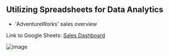 ## Utilizing Spreadsheets for Data Analytics

- 'AdventureWorks' sales overview

Link to Google Sheets: [Sales Dashboard](https://docs.google.com/spreadsheets/d/18tJznePg0lrdk1OfUaUwF4GVFstI7-cxyRcSSb2r8I0/edit?usp=sharing)

![image](https://github.com/user-attachments/assets/79ab34aa-708c-4bc1-ab7c-7a065e4c0000)
